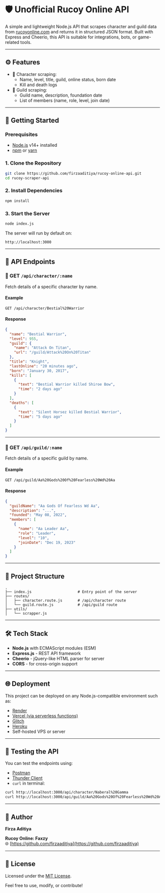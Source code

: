 # 🛡️ Unofficial Rucoy Online API

A simple and lightweight Node.js API that scrapes character and guild data from [rucoyonline.com](https://www.rucoyonline.com) and returns it in structured JSON format. Built with Express and Cheerio, this API is suitable for integrations, bots, or game-related tools.

---

## ⚙️ Features

- 📘 Character scraping:
  - Name, level, title, guild, online status, born date
  - Kill and death logs
- 🏰 Guild scraping:
  - Guild name, description, foundation date
  - List of members (name, role, level, join date)

---

## 🚀 Getting Started

### Prerequisites

- [Node.js](https://nodejs.org/en/) v14+ installed
- [npm](https://www.npmjs.com/) or [yarn](https://yarnpkg.com/)

### 1. Clone the Repository

```bash
git clone https://github.com/firzaaditiya/rucoy-online-api.git
cd rucoy-scraper-api
```

### 2. Install Dependencies

```bash
npm install
```

### 3. Start the Server

```bash
node index.js
```

The server will run by default on:

```
http://localhost:3000
```

---

## 📡 API Endpoints

### 📘 GET `/api/character/:name`

Fetch details of a specific character by name.

#### Example

```
GET /api/character/Bestial%20Warrior
```

#### Response

```json
{
  "name": "Bestial Warrior",
  "level": 955,
  "guild": {
    "name": "Attack On Titan",
    "url": "/guild/Attack%20On%20Titan"
  },
  "title": "Knight",
  "lastOnline": "20 minutes ago",
  "born": "January 30, 2017",
  "kills": [
    {
      "text": "Bestial Warrior killed Shiroe Bow",
      "time": "2 days ago"
    }
  ],
  "deaths": [
    {
      "text": "Silent Horsez killed Bestial Warrior",
      "time": "5 days ago"
    }
  ]
}
```

---

### 🏰 GET `/api/guild/:name`

Fetch details of a specific guild by name.

#### Example

```
GET /api/guild/Aa%20Gods%20Of%20Fearless%20Wd%20Aa
```

#### Response

```json
{
  "guildName": "Aa Gods Of Fearless Wd Aa",
  "description": "...",
  "founded": "May 08, 2022",
  "members": [
    {
      "name": "Aa Leader Aa",
      "role": "Leader",
      "level": "10",
      "joinDate": "Dec 19, 2023"
    }
  ]
}
```

---

## 🧱 Project Structure

```
.
├── index.js                     # Entry point of the server
├── routes/
│   ├── character.route.js       # /api/character route
│   └── guild.route.js           # /api/guild route
├── utils/
│   └── scrapper.js
```

---

## 🛠 Tech Stack

- **Node.js** with ECMAScript modules (ESM)
- **Express.js** - REST API framework
- **Cheerio** - jQuery-like HTML parser for server
- **CORS** - for cross-origin support

---

## 🌐 Deployment

This project can be deployed on any Node.js-compatible environment such as:

- [Render](https://render.com/)
- [Vercel (via serverless functions)](https://vercel.com/)
- [Glitch](https://glitch.com/)
- [Heroku](https://heroku.com/)
- Self-hosted VPS or server

---

## 🧪 Testing the API

You can test the endpoints using:

- [Postman](https://www.postman.com/)
- [Thunder Client](https://www.thunderclient.com/)
- `curl` in terminal:

```bash
curl http://localhost:3000/api/character/Naberal%20Gamma
curl http://localhost:3000/api/guild/Aa%20Gods%20Of%20Fearless%20Wd%20Aa
```

---

## 👤 Author

**Firza Aditiya**

**Rucoy Online: Faxzy**  
🌐 [https://github.com/firzaaditiya](https://github.com/firzaaditiya)

---

## 📄 License

Licensed under the [MIT License](LICENSE).

Feel free to use, modify, or contribute!
